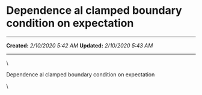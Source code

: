 Dependence al clamped boundary condition on expectation
=======================================================

  -------------- ---------------------
  **Created:**   *2/10/2020 5:42 AM*
  **Updated:**   *2/10/2020 5:43 AM*
  -------------- ---------------------

\

Dependence al clamped boundary condition on expectation

\

 
